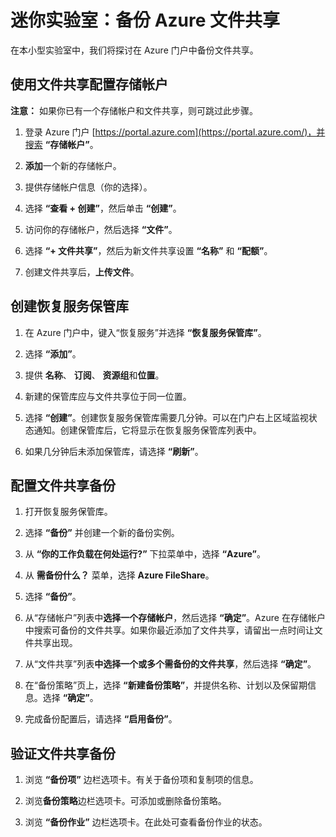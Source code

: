 ﻿# 迷你实验室：备份 Azure 文件共享

在本小型实验室中，我们将探讨在 Azure 门户中备份文件共享。

## 使用文件共享配置存储帐户

**注意：** 如果你已有一个存储帐户和文件共享，则可跳过此步骤。

1. 登录 Azure 门户 [https://portal.azure.com](https://portal.azure.com/)，并搜索 **“存储帐户”**。

2. **添加**一个新的存储帐户。

3. 提供存储帐户信息（你的选择）。

4. 选择 **“查看 + 创建”**，然后单击 **“创建”**。

5. 访问你的存储帐户，然后选择 **“文件”**。

6. 选择 **“+ 文件共享”**，然后为新文件共享设置 **“名称”** 和 **“配额”**。

7. 创建文件共享后，**上传文件**。

## 创建恢复服务保管库

1. 在 Azure 门户中，键入“恢复服务”并选择 **“恢复服务保管库”**。

2. 选择 **“添加”**。

3. 提供 **名称**、 **订阅**、 **资源组**和**位置**。 

4. 新建的保管库应与文件共享位于同一位置。 

5. 选择 **“创建”**。创建恢复服务保管库需要几分钟。可以在门户右上区域监视状态通知。创建保管库后，它将显示在恢复服务保管库列表中。

6. 如果几分钟后未添加保管库，请选择 **“刷新”**。

## 配置文件共享备份

1. 打开恢复服务保管库。

2. 选择 **“备份”** 并创建一个新的备份实例。 

3. 从 **“你的工作负载在何处运行?”** 下拉菜单中，选择 **“Azure”**。

4. 从 **需备份什么？** 菜单，选择 **Azure FileShare**。

5. 选择 **“备份”**。

6. 从“存储帐户”列表中**选择一个存储帐户**，然后选择 **“确定”**。Azure 在存储帐户中搜索可备份的文件共享。如果你最近添加了文件共享，请留出一点时间让文件共享出现。

7. 从“文件共享”列表**中选择一个或多个需备份的文件共享**，然后选择 **“确定”**。

8. 在“备份策略”页上，选择 **“新建备份策略”**，并提供名称、计划以及保留期信息。选择 **“确定”**。

9. 完成备份配置后，请选择 **“启用备份”**。 

## 验证文件共享备份

1. 浏览 **“备份项”** 边栏选项卡。有关于备份项和复制项的信息。

2. 浏览**备份策略**边栏选项卡。可添加或删除备份策略。 

3. 浏览 **“备份作业”** 边栏选项卡。在此处可查看备份作业的状态。
